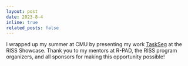 ```yaml
---
layout: post
date: 2023-8-4
inline: true
related_posts: false
---
```


I wrapped up my summer at CMU by presenting my work <a href="research/#taskseg">TaskSeg</a> at the RISS Showcase. Thank you to my mentors at R-PAD, the RISS program organizers, and all sponsors for making this opportunity possible!